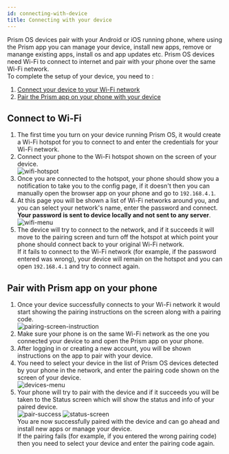 ```yaml
---
id: connecting-with-device
title: Connecting with your device
---
```


Prism OS devices pair with your Android or iOS running phone, where using the Prism app you can manage your device, install new apps, remove or manange existing apps, install os and app updates etc. Prism OS devices need Wi-Fi to connect to internet and pair with your phone over the same Wi-Fi network.  
To complete the setup of your device, you need to :
1. [Connect your device to your Wi-Fi network](connecting-with-device.md#connect-to-wi-fi)
2. [Pair the Prism app on your phone with your device](connecting-with-device.md#pair-with-prism-app-on-your-phone)

## Connect to Wi-Fi

1. The first time you turn on your device running Prism OS, it would create a Wi-Fi hotspot for you to connect to and enter the credentials for your Wi-Fi network.
2. Connect your phone to the Wi-Fi hotspot shown on the screen of your device.  
![wifi-hotspot](assets/pair0.jpg)
3. Once you are connected to the hotspot, your phone should show you a notification to take you to the config page, if it doesn't then you can manually open the browser app on your phone and go to `192.168.4.1`.
4. At this page you will be shown a list of Wi-Fi networks around you, and you can select your network's name, enter the password and connect. **Your password is sent to device locally and not sent to any server**.  
![wifi-menu](assets/wifi_menu.jpg)
5. The device will try to connect to the network, and if it succeeds it will move to the pairing screen and turn off the hotspot at which point your phone should connect back to your original Wi-Fi network.  
If it fails to connect to the Wi-Fi network (for example, if the password entered was wrong), your device will remain on the hotspot and you can open `192.168.4.1` and try to connect again.


## Pair with Prism app on your phone

1. Once your device successfully connects to your Wi-Fi network it would start showing the pairing instructions on the screen along with a pairing code.  
![pairing-screen-instruction](assets/pair1.jpg)
2. Make sure your phone is on the same Wi-Fi network as the one you connected your device to and open the Prism app on your phone.
3. After logging in or creating a new account, you will be shown instructions on the app to pair with your device.
4. You need to select your device in the list of Prism OS devices detected by your phone in the network, and enter the pairing code shown on the screen of your device.  
![devices-menu](assets/pair2.jpg)
5. Your phone will try to pair with the device and if it succeeds you will be taken to the Status screen which will show the status and info of your paired device.  
![pair-success](assets/pair3.jpg)
![status-screen](assets/pair4.jpg)  
You are now successfully paired with the device and can go ahead and install new apps or manage your device.  
If the pairing fails (for example, if you entered the wrong pairing code) then you need to select your device and enter the pairing code again.
